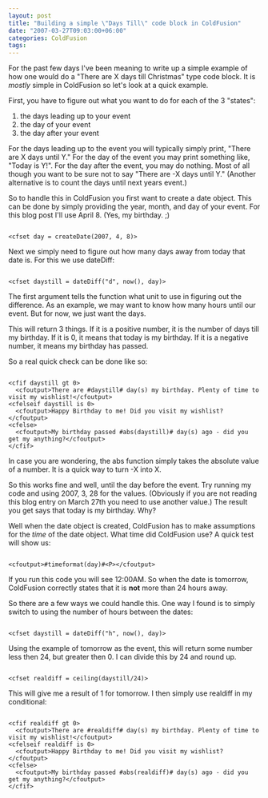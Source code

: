 ```yaml
---
layout: post
title: "Building a simple \"Days Till\" code block in ColdFusion"
date: "2007-03-27T09:03:00+06:00"
categories: ColdFusion 
tags: 
---
```


For the past few days I've been meaning to write up a simple example of how one would do a "There are X days till Christmas" type code block. It is <i>mostly</i> simple in ColdFusion so let's look at a quick example.
<!--more-->
First, you have to figure out what you want to do for each of the 3 "states":

<ol>
<li>the days leading up to your event
<li>the day of your event
<li>the day after your event
</ol>

For the days leading up to the event you will typically simply print, "There are X days until Y." For the day of the event you may print something like, "Today is Y!". For the day after the event, you may do nothing. Most of all though you want to be sure not to say "There are -X days until Y." (Another alternative is to count the days until next years event.)

So to handle this in ColdFusion you first want to create a date object. This can be done by simply providing the year, month, and day of your event. For this blog post I'll use April 8. (Yes, my birthday. ;)

<code>
&lt;cfset day = createDate(2007, 4, 8)&gt;
</code>

Next we simply need to figure out how many days away from today that date is. For this we use dateDiff:

<code>
&lt;cfset daystill = dateDiff("d", now(), day)&gt;
</code>

The first argument tells the function what unit to use in figuring out the difference. As an example, we may want to know how many hours until our event. But for now, we just want the days.

This will return 3 things. If it is a positive number, it is the number of days till my birthday. If it is 0, it means that today is my birthday. If it is a negative number, it means my birthday has passed. 

So a real quick check can be done like so:

<code>
&lt;cfif daystill gt 0&gt;
  &lt;cfoutput&gt;There are #daystill# day(s) my birthday. Plenty of time to visit my wishlist!&lt;/cfoutput&gt;
&lt;cfelseif daystill is 0&gt;
  &lt;cfoutput&gt;Happy Birthday to me! Did you visit my wishlist?&lt;/cfoutput&gt;
&lt;cfelse&gt;
  &lt;cfoutput&gt;My birthday passed #abs(daystill)# day(s) ago - did you get my anything?&lt;/cfoutput&gt;
&lt;/cfif&gt;
</code>

In case you are wondering, the abs function simply takes the absolute value of a number. It is a quick way to turn -X into X.

So this works fine and well, until the day before the event. Try running my code and using 2007, 3, 28 for the values. (Obviously if you are not reading this blog entry on March 27th you need to use another value.) The result you get says that today is my birthday. Why?

Well when the date object is created, ColdFusion has to make assumptions for the <i>time</i> of the date object. What time did ColdFusion use? A quick test will show us:

<code>
&lt;cfoutput&gt;#timeformat(day)#&lt;P&gt;&lt;/cfoutput&gt;
</code>

If you run this code you will see 12:00AM. So when the date is tomorrow, ColdFusion correctly states that it is <b>not</b> more than 24 hours away. 

So there are a few ways we could handle this. One way I found is to simply switch to using the number of hours between the dates:

<code>
&lt;cfset daystill = dateDiff("h", now(), day)&gt;
</code>

Using the example of tomorrow as the event, this will return some number less then 24, but greater then 0. I can divide this by 24 and round up.

<code>
&lt;cfset realdiff = ceiling(daystill/24)&gt;
</code>

This will give me a result of 1 for tomorrow. I then simply use realdiff in my conditional:

<code>
&lt;cfif realdiff gt 0&gt;
  &lt;cfoutput&gt;There are #realdiff# day(s) my birthday. Plenty of time to visit my wishlist!&lt;/cfoutput&gt;
&lt;cfelseif realdiff is 0&gt;
  &lt;cfoutput&gt;Happy Birthday to me! Did you visit my wishlist?&lt;/cfoutput&gt;
&lt;cfelse&gt;
  &lt;cfoutput&gt;My birthday passed #abs(realdiff)# day(s) ago - did you get my anything?&lt;/cfoutput&gt;
&lt;/cfif&gt;
</code>